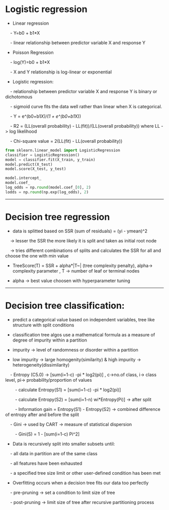   
# Logistic regression

- Linear regression

    - Y=b0 + b1*X

    - linear relationship between predictor variable X and response Y

- Poisson Regression

    - log(Y)=b0 + b1*X

    - X and Y relationship is log-linear or exponential

- Logistic regression:

    - relationship between predictor variable X and response Y is binary or dichotomous

    - sigmoid curve fits the data well rather than linear when X is categorical.

    - Y = e^(b0+b1*X)/(1 + e^(b0+b1*X))

    - R2 = (LL(overall probability) - LL(fit))/(LL(overall probability)) where LL -> log likelihood

    - Chi-square value = 2(LL(fit) - LL(overall probability))




```python
from sklearn.linear_model import LogisticRegression
classifier = LogisticRegression()
model = classifier.fit(X_train, y_train)
model.predict(X_test)
model.score(X_test, y_test)

model.intercept_
model.coef_
log_odds = np.round(model.coef_[0], 2)
lodds = np.round(np.exp(log_odds), 2)
```

----------------------------------------------------------------------------------------------------------------

# Decision tree regression

- data is splitted based on SSR (sum of residuals) = (yi - ymean)^2

    -> lesser the SSR the more likely it is split and taken as initial root node

    -> tries different combinations of splits and calculates the SSR for all and choose the one with min value

- TreeScore(T) = SSR + alpha*|T~| (tree complexity penalty), alpha-> complexity parameter , T -> number of leaf or terminal nodes

- alpha -> best value choosen with hyperparameter tuning

----------------------------------------------------------------------------------------------------------------

# Decision tree classification:

- predict a categorical value based on independent variables, tree like structure with split conditions

- classification tree algos use a mathematical formula as a measure of degree of impurity within a partition

- impurity -> level of randomness or disorder within a partition

- low impurity -> large homogenity(similarity) & high impurity -> heterogeneity(dissimilarity)

    - Entropy (C5.0) -> [sum(i=1-c) -pi * log2(pi)] , c->no.of class, i-> class level, pi-> probability/proportion of values

        - calculate Entropy(S1) = [sum(i=1-c) -pi * log2(pi)]

        - calculate Entropy(S2) = [sum(i=1-n) wi*Entropy(Pi)] -> after split

        - Information gain = Entropy(S1) - Entropy(S2) -> combined difference of entropy after and before the split

    - Gini -> used by CART -> measure of statistical dispersion

        - Gini(S) = 1 - [sum(i=1-c) Pi^2]

- Data is recursively split into smaller subsets until:

    - all data in partition are of the same class

    - all features have been exhausted

    - a specified tree size limit or other user-defined condition has been met

- Overfitting occurs when a decision tree fits our data too perfectly

    - pre-pruning -> set a condition to limit size of tree

    - post-pruning -> limit size of tree after recursive partitioning process
